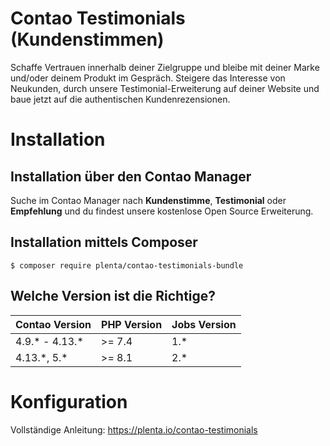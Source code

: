 # Contao Testimonials (Kundenstimmen)

Schaffe Vertrauen innerhalb deiner Zielgruppe und bleibe mit deiner Marke und/oder deinem Produkt im Gespräch. Steigere das Interesse von Neukunden, durch unsere Testimonial-Erweiterung auf deiner Website und baue jetzt auf die authentischen Kundenrezensionen.

# Installation
## Installation über den Contao Manager

Suche im Contao Manager nach **Kundenstimme**, **Testimonial** oder **Empfehlung** und du findest unsere kostenlose Open Source Erweiterung.

## Installation mittels Composer

```
$ composer require plenta/contao-testimonials-bundle
```

## Welche Version ist die Richtige?

| Contao Version   | PHP Version | Jobs Version |
|------------------|-------------|--------------|
| 4.9.\* - 4.13.\* | \>= 7.4     | 1.*          |
| 4.13.\*, 5.\*    | \>= 8.1     | 2.*          |

# Konfiguration

Vollständige Anleitung: https://plenta.io/contao-testimonials
